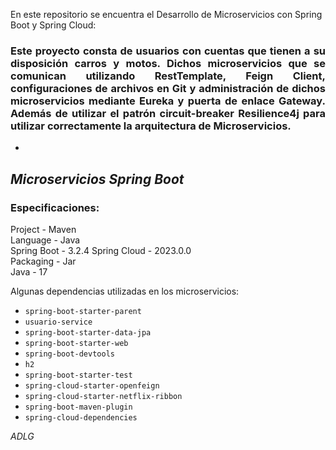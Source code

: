 En este repositorio se encuentra el Desarrollo de Microservicios con Spring Boot y Spring Cloud:

<h3 style="text-align: justify;">
Este proyecto consta de usuarios con cuentas que tienen a su disposición carros y motos.
Dichos microservicios que se comunican utilizando RestTemplate, Feign Client, configuraciones de archivos en Git y administración de dichos microservicios mediante Eureka y puerta de enlace Gateway.
Además de utilizar el patrón circuit-breaker Resilience4j para utilizar correctamente la arquitectura de Microservicios.
</h3>

-
## ***Microservicios Spring Boot***

### Especificaciones:

Project - Maven <br>
Language - Java <br>
Spring Boot - 3.2.4
Spring Cloud - 2023.0.0 <br>
Packaging - Jar <br>
Java - 17 <br>

Algunas dependencias utilizadas en los microservicios:
* `spring-boot-starter-parent`
* `usuario-service`
* `spring-boot-starter-data-jpa`
* `spring-boot-starter-web`
* `spring-boot-devtools`
* `h2`
* `spring-boot-starter-test`
* `spring-cloud-starter-openfeign`
* `spring-cloud-starter-netflix-ribbon`
* `spring-boot-maven-plugin`
* `spring-cloud-dependencies`

*ADLG*
